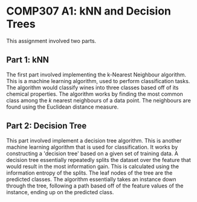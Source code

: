 # COMP307 A1: kNN and Decision Trees

This assignment involved two parts.

## Part 1: kNN

The first part involved implementing the k-Nearest Neighbour algorithm. This is a machine learning algorithm, used to perform classification tasks. The algorithm would classify wines into three classes based off of its chemical properties.
The algorithm works by finding the most common class among the $k$ nearest neighbours of a data point. The neighbours are found using the Euclidean distance measure.


## Part 2: Decision Tree

This part involved implement a decision tree algorithm. This is another machine learning algorithm that is used for classification.
It works by constructing a 'decision tree' based on a given set of training data. A decision tree essentially repeatedly splits the dataset over the feature that would result in the most information gain. This is calculated using the information entropy of the splits. The leaf nodes of the tree are the predicted classes. The algorithm essentially takes an instance down through the tree, following a path based off of the feature values of the instance, ending up on the predicted class.
